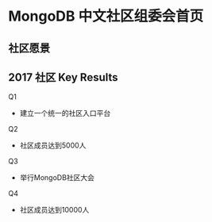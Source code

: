 # MongoDB 中文社区组委会首页

## 社区愿景

## 2017 社区 Key Results

Q1
- 建立一个统一的社区入口平台

Q2
- 社区成员达到5000人

Q3
- 举行MongoDB社区大会

Q4
- 社区成员达到10000人
